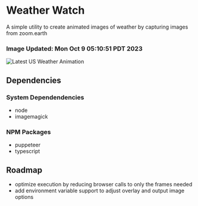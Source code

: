 # Weather Watch

A simple utility to create animated images of weather by capturing images from zoom.earth

### Image Updated: Mon Oct  9 05:10:51 PDT 2023

![Latest US Weather Animation](animations/2023-10-09.webp)

## Dependencies
### System Dependendencies
* node
* imagemagick
### NPM Packages
* puppeteer
* typescript

## Roadmap
* optimize execution by reducing browser calls to only the frames needed
* add environment variable support to adjust overlay and output image options
